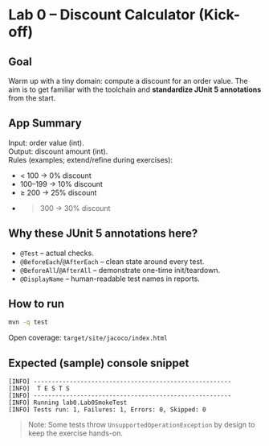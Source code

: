 # Lab 0 – Discount Calculator (Kick-off)

## Goal
Warm up with a tiny domain: compute a discount for an order value. The aim is to get familiar with the toolchain and **standardize JUnit 5 annotations** from the start.

## App Summary
Input: order value (int).  
Output: discount amount (int).  
Rules (examples; extend/refine during exercises):
- < 100 → 0% discount
- 100–199 → 10% discount
- ≥ 200 → 25% discount
- > 300 -> 30% discount

## Why these JUnit 5 annotations here?
- `@Test` – actual checks.
- `@BeforeEach`/`@AfterEach` – clean state around every test.
- `@BeforeAll`/`@AfterAll` – demonstrate one-time init/teardown.
- `@DisplayName` – human-readable test names in reports.

## How to run
```bash
mvn -q test
```
Open coverage: `target/site/jacoco/index.html`

## Expected (sample) console snippet
```
[INFO] -------------------------------------------------------
[INFO]  T E S T S
[INFO] -------------------------------------------------------
[INFO] Running lab0.Lab0SmokeTest
[INFO] Tests run: 1, Failures: 1, Errors: 0, Skipped: 0
```

> Note: Some tests throw `UnsupportedOperationException` by design to keep the exercise hands-on.
